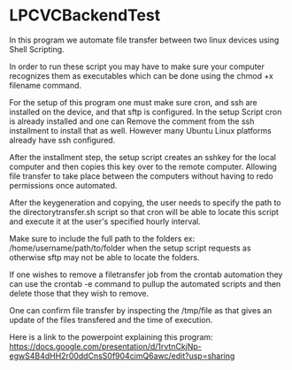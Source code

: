 # LPCVCBackendTest

In this program we automate file transfer between two linux devices using Shell Scripting.

In order to run these script you may have to make sure your computer recognizes them as executables which can be done using the chmod +x filename command.

For the setup of this program one must make sure cron, and ssh are installed on the device, and that sftp is configured. In the setup Script cron is already installed
and one can Remove the comment from the ssh installment to install that as well. However many Ubuntu Linux platforms already have ssh configured.

After the installment step, the setup script creates an sshkey for the local computer and then copies this key over to the remote computer. Allowing file transfer to
take place between the computers without having to redo permissions once automated.

After the keygeneration and copying, the user needs to specify the path to the directorytransfer.sh script so that cron will be able to locate this script and execute it
at the user's specified hourly interval.

Make sure to include the full path to the folders ex: /home/username/path/to/folder when the setup script requests as otherwise sftp may not be able to locate the folders.

If one wishes to remove a filetransfer job from the crontab automation they can use the crontab -e command to pullup the automated scripts and then delete those that they
wish to remove.

One can confirm file transfer by inspecting the /tmp/file as that gives an update of the files transfered and the time of execution.

Here is a link to the powerpoint explaining this program: https://docs.google.com/presentation/d/1rvtnCkjNp-egwS4B4dHH2r00ddCnsS0f904cimQ6awc/edit?usp=sharing
